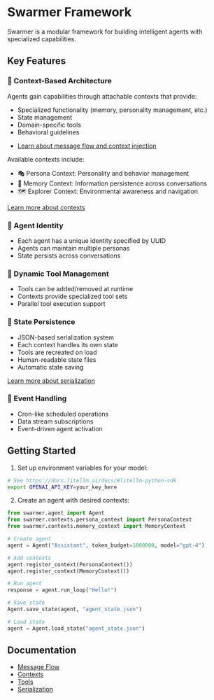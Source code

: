 # Swarmer Framework

Swarmer is a modular framework for building intelligent agents with specialized capabilities.

## Key Features

### 🧩 Context-Based Architecture
Agents gain capabilities through attachable contexts that provide:
- Specialized functionality (memory, personality management, etc.)
- State management
- Domain-specific tools
- Behavioral guidelines

+ [Learn about message flow and context injection](./docs/message_flow.md)

Available contexts include:
- 🎭 Persona Context: Personality and behavior management
- 🧠 Memory Context: Information persistence across conversations
- 🗺️ Explorer Context: Environmental awareness and navigation

[Learn more about contexts](./contexts/README.md)

### 🤖 Agent Identity
- Each agent has a unique identity specified by UUID
- Agents can maintain multiple personas
- State persists across conversations

### 🔄 Dynamic Tool Management
- Tools can be added/removed at runtime
- Contexts provide specialized tool sets
- Parallel tool execution support

### 💾 State Persistence
- JSON-based serialization system
- Each context handles its own state
- Tools are recreated on load
- Human-readable state files
- Automatic state saving

[Learn more about serialization](./docs/serialization.md)

### 📡 Event Handling
- Cron-like scheduled operations
- Data stream subscriptions
- Event-driven agent activation

## Getting Started

1. Set up environment variables for your model:
```bash
# See https://docs.litellm.ai/docs/#litellm-python-sdk
export OPENAI_API_KEY=your_key_here
```

2. Create an agent with desired contexts:
```python
from swarmer.agent import Agent
from swarmer.contexts.persona_context import PersonaContext
from swarmer.contexts.memory_context import MemoryContext

# Create agent
agent = Agent("Assistant", token_budget=1000000, model="gpt-4")

# Add contexts
agent.register_context(PersonaContext())
agent.register_context(MemoryContext())

# Run agent
response = agent.run_loop("Hello!")

# Save state
Agent.save_state(agent, "agent_state.json")

# Load state
agent = Agent.load_state("agent_state.json")
```

## Documentation
- [Message Flow](./docs/message_flow.md)
- [Contexts](./contexts/README.md)
- [Tools](./docs/tools.md)
- [Serialization](./docs/serialization.md)
